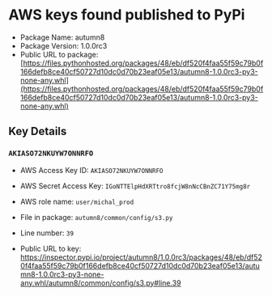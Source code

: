 # AWS keys found published to PyPi

* Package Name: autumn8
* Package Version: 1.0.0rc3
* Public URL to package: [https://files.pythonhosted.org/packages/48/eb/df520f4faa55f59c79b0f166defb8ce40cf50727d10dc0d70b23eaf05e13/autumn8-1.0.0rc3-py3-none-any.whl](https://files.pythonhosted.org/packages/48/eb/df520f4faa55f59c79b0f166defb8ce40cf50727d10dc0d70b23eaf05e13/autumn8-1.0.0rc3-py3-none-any.whl)

## Key Details

### `AKIASO72NKUYW7ONNRFO`

* AWS Access Key ID: `AKIASO72NKUYW7ONNRFO`
* AWS Secret Access Key: `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` 
* AWS role name: `user/michal_prod`
* File in package: `autumn8/common/config/s3.py`
* Line number: `39`

* Public URL to key: https://inspector.pypi.io/project/autumn8/1.0.0rc3/packages/48/eb/df520f4faa55f59c79b0f166defb8ce40cf50727d10dc0d70b23eaf05e13/autumn8-1.0.0rc3-py3-none-any.whl/autumn8/common/config/s3.py#line.39


